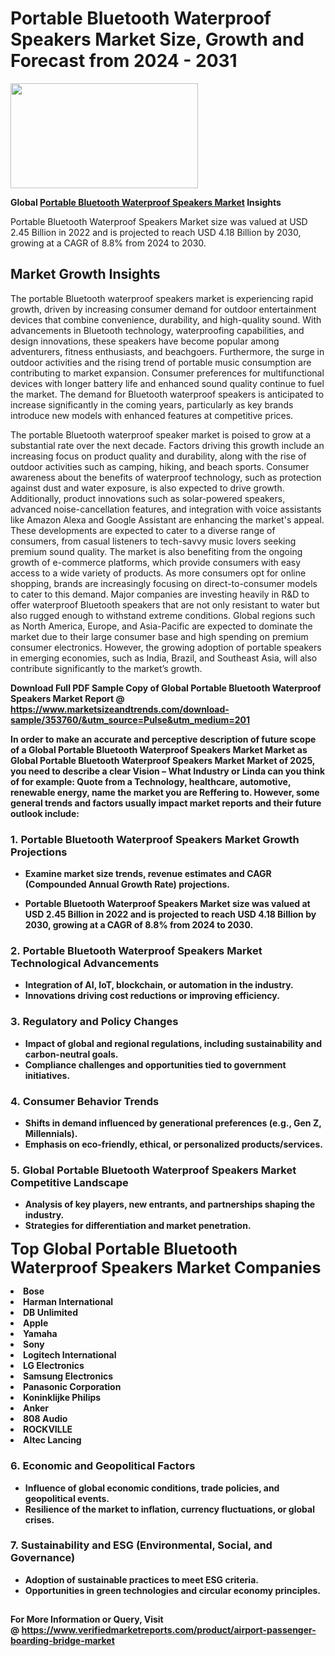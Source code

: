 <H1>Portable Bluetooth Waterproof Speakers Market Size, Growth and Forecast from 2024 - 2031</H1><img class="aligncenter size-medium wp-image-584254" src="https://thirdeyenews.in/wp-content/uploads/2024/09/Global-Market-Research-300x168.jpeg" alt="" width="300" height="168" /><p><strong>Global&nbsp;<a href="https://www.marketsizeandtrends.com/download-sample/353760/&amp;utm_source=Pulse&amp;utm_medium=201">Portable Bluetooth Waterproof Speakers Market</a> Insights</strong></p><p>Portable Bluetooth Waterproof Speakers Market size was valued at USD 2.45 Billion in 2022 and is projected to reach USD 4.18 Billion by 2030, growing at a CAGR of 8.8% from 2024 to 2030.</p><p><h2>Market Growth Insights</h2> <p>The portable Bluetooth waterproof speakers market is experiencing rapid growth, driven by increasing consumer demand for outdoor entertainment devices that combine convenience, durability, and high-quality sound. With advancements in Bluetooth technology, waterproofing capabilities, and design innovations, these speakers have become popular among adventurers, fitness enthusiasts, and beachgoers. Furthermore, the surge in outdoor activities and the rising trend of portable music consumption are contributing to market expansion. Consumer preferences for multifunctional devices with longer battery life and enhanced sound quality continue to fuel the market. The demand for Bluetooth waterproof speakers is anticipated to increase significantly in the coming years, particularly as key brands introduce new models with enhanced features at competitive prices.</p> <p><strong></strong></p> <p>The portable Bluetooth waterproof speaker market is poised to grow at a substantial rate over the next decade. Factors driving this growth include an increasing focus on product quality and durability, along with the rise of outdoor activities such as camping, hiking, and beach sports. Consumer awareness about the benefits of waterproof technology, such as protection against dust and water exposure, is also expected to drive growth. Additionally, product innovations such as solar-powered speakers, advanced noise-cancellation features, and integration with voice assistants like Amazon Alexa and Google Assistant are enhancing the market's appeal. These developments are expected to cater to a diverse range of consumers, from casual listeners to tech-savvy music lovers seeking premium sound quality. The market is also benefiting from the ongoing growth of e-commerce platforms, which provide consumers with easy access to a wide variety of products. As more consumers opt for online shopping, brands are increasingly focusing on direct-to-consumer models to cater to this demand. Major companies are investing heavily in R&D to offer waterproof Bluetooth speakers that are not only resistant to water but also rugged enough to withstand extreme conditions. Global regions such as North America, Europe, and Asia-Pacific are expected to dominate the market due to their large consumer base and high spending on premium consumer electronics. However, the growing adoption of portable speakers in emerging economies, such as India, Brazil, and Southeast Asia, will also contribute significantly to the market’s growth. <p><strong></p><p><span class=""><strong>Download Full PDF Sample Copy of Global Portable Bluetooth Waterproof Speakers Market Report</strong> @ <a href="https://www.marketsizeandtrends.com/download-sample/353760/&amp;utm_source=Pulse&amp;utm_medium=201" target="_blank">https://www.marketsizeandtrends.com/download-sample/353760/&amp;utm_source=Pulse&amp;utm_medium=201</a></span></p><p>In order to make an accurate and perceptive description of future scope of a Global&nbsp;Portable Bluetooth Waterproof Speakers Market Market as Global&nbsp;Portable Bluetooth Waterproof Speakers Market Market of 2025, you need to describe a clear Vision &ndash; What Industry or Linda can you think of for example: Quote from a Technology, healthcare, automotive, renewable energy, name the market you are Reffering to. However, some general trends and factors usually impact market reports and their future outlook include:</p><h3>1.&nbsp;<strong>Portable Bluetooth Waterproof Speakers Market Growth Projections</strong></h3><ul><li>Examine market size trends, revenue estimates and CAGR (Compounded Annual Growth Rate) projections.</li><li><p>Portable Bluetooth Waterproof Speakers Market size was valued at USD 2.45 Billion in 2022 and is projected to reach USD 4.18 Billion by 2030, growing at a CAGR of 8.8% from 2024 to 2030.</p></li></ul><h3>2.&nbsp;<strong>Portable Bluetooth Waterproof Speakers Market Technological Advancements</strong></h3><ul><li>Integration of AI, IoT, blockchain, or automation in the industry.</li><li>Innovations driving cost reductions or improving efficiency.</li></ul><h3>3.&nbsp;<strong>Regulatory and Policy Changes</strong></h3><ul><li>Impact of global and regional regulations, including sustainability and carbon-neutral goals.</li><li>Compliance challenges and opportunities tied to government initiatives.</li></ul><h3>4.&nbsp;<strong>Consumer Behavior Trends</strong></h3><ul><li>Shifts in demand influenced by generational preferences (e.g., Gen Z, Millennials).</li><li>Emphasis on eco-friendly, ethical, or personalized products/services.</li></ul><h3>5.&nbsp;<strong>Global Portable Bluetooth Waterproof Speakers Market Competitive Landscape</strong></h3><ul><li>Analysis of key players, new entrants, and partnerships shaping the industry.</li><li>Strategies for differentiation and market penetration.</li></ul><p data-pm-slice="1 1 []"><span style="color: inherit; font-family: inherit; font-size: 25px;">Top Global Portable Bluetooth Waterproof Speakers Market Companies</span></p><div class="" data-test-id=""><p><li>Bose</li><li> Harman International</li><li> DB Unlimited</li><li> Apple</li><li> Yamaha</li><li> Sony</li><li> Logitech International</li><li> LG Electronics</li><li> Samsung Electronics</li><li> Panasonic Corporation</li><li> Koninklijke Philips</li><li> Anker</li><li> 808 Audio</li><li> ROCKVILLE</li><li> Altec Lancing</li></p></div><h3>6.&nbsp;<strong>Economic and Geopolitical Factors</strong></h3><ul><li>Influence of global economic conditions, trade policies, and geopolitical events.</li><li>Resilience of the market to inflation, currency fluctuations, or global crises.</li></ul><h3>7.&nbsp;<strong>Sustainability and ESG (Environmental, Social, and Governance)</strong></h3><ul><li>Adoption of sustainable practices to meet ESG criteria.</li><li>Opportunities in green technologies and circular economy principles.</li></ul><h2><strong style="font-size: 14px;">For More Information or Query, Visit @&nbsp;</strong><a style="background-color: #ffffff; font-size: 14px;" href="https://www.marketsizeandtrends.com/report/portable-bluetooth-waterproof-speakers-market/" target="_blank">https://www.verifiedmarketreports.com/product/airport-passenger-boarding-bridge-market</a></h2>
